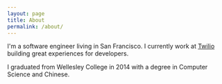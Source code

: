 ```yaml
---
layout: page
title: About
permalink: /about/
---
```


I'm a software engineer living in San Francisco. I currently work at <a href="http://twilio.com">Twilio</a> building great experiences for developers.

I graduated from Wellesley College in 2014 with a degree in Computer Science and Chinese.
